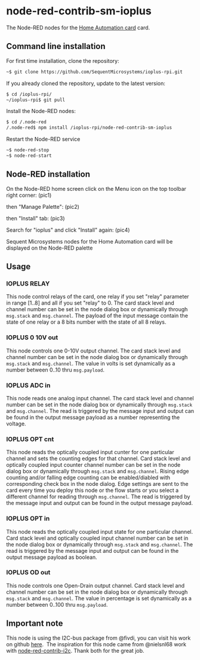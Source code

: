 # node-red-contrib-sm-ioplus

The Node-RED nodes for the [Home Automation card](https://sequentmicrosystems.com/products/raspberry-pi-home-automation-card) card.

## Command line installation

For first time installation, clone the repository:
```bash
~$ git clone https://github.com/SequentMicrosystems/ioplus-rpi.git
```

If you already cloned the repository, update to the latest version:
```bash
$ cd /ioplus-rpi/  
~/ioplus-rpi$ git pull
```
Install the Node-RED nodes:
```bash
$ cd /.node-red
/.node-red$ npm install /ioplus-rpi/node-red-contrib-sm-ioplus
```
Restart the Node-RED service
```bash
~$ node-red-stop
~$ node-red-start
```

## Node-RED installation

On the Node-RED home screen click on the Menu icon on the top toolbar right corner:
(pic1)

then "Manage Palette":
(pic2)

then "Install" tab:
(pic3)

Search for "ioplus" and click "Install" again:
(pic4)

Sequent Microsystems nodes for the Home Automation card will be displayed on the Node-RED palette

## Usage


### IOPLUS RELAY

This node control relays of the card, one relay if you set "relay" parameter in range [1..8] and all if you set "relay" to 0.
The card stack level and channel number can be set in the node dialog box or dynamically through ```msg.stack``` and ```msg.channel```.
The payload of the input message contain the state of one relay or a 8 bits number with the state of all 8 relays.

### IOPLUS 0 10V out

This node controls one 0-10V output channel.
The card stack level and channel number can be set in the node dialog box or dynamically through ```msg.stack``` and ```msg.channel```.
The value in volts is set dynamically as a number between 0..10 thru ```msg.payload```.

### IOPLUS ADC in

This node reads one analog input channel. 
The card stack level and channel number can be set in the node dialog box or dynamically through ```msg.stack``` and ```msg.channel```.
The read is triggered by the message input and output can be found in the output message payload as a number representing the voltage.

### IOPLUS OPT cnt

This node reads the optically coupled input cunter for one particular channel and sets the counting edges for that channel.
Card stack level and optically coupled input counter channel number can be set in the node dialog box or dynamically through ```msg.stack``` and ```msg.channel```.
Rising edge counting and/or falling edge counting can be enabled/diabled with corresponding check box in the node dialog.
Edge settings are sent to the card every time you deploy this node or the flow starts or you select a different channel for reading through ```msg.channel```.
The read is triggered by the message input and output can be found in the output message payload.

### IOPLUS OPT in

This node reads the optically coupled input state for one particular channel.
Card stack level and optically coupled input channel number can be set in the node dialog box or dynamically through ```msg.stack``` and ```msg.channel```.
The read is triggered by the message input and output can be found in the output message payload as boolean.

### IOPLUS OD out

This node controls one Open-Drain output channel.
Card stack level and channel number can be set in the node dialog box or dynamically through ```msg.stack``` and ```msg.channel```.
The value in percentage is set dynamically as a number between 0..100 thru ```msg.payload```.

## Important note

This node is using the I2C-bus package from @fivdi, you can visit his work on github [here](https://github.com/fivdi/i2c-bus). 
The inspiration for this node came from @nielsnl68 work with [node-red-contrib-i2c](https://github.com/nielsnl68/node-red-contrib-i2c).
Thank both for the great job.
